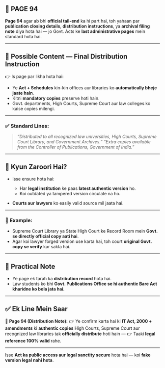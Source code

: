 ## 📄 **PAGE 94**

**Page 94** agar ab bhi **official tail-end** ka hi part hai, toh yahaan par **publication closing details**, **distribution instructions**, ya **archival filing note** diya hota hai — jo Govt. Acts ke **last administrative pages** mein standard hota hai.

---

## 🔹 **Possible Content — Final Distribution Instruction**

👉 Is page par likha hota hai:

* Ye **Act + Schedules** kin-kin offices aur libraries ko **automatically bheje jaate hain**.
* Kitni **mandatory copies** preserve hoti hain.
* Govt. departments, High Courts, Supreme Court aur law colleges ko kaise copies milengi.

---

### ✅ **Standard Lines:**

> *“Distributed to all recognized law universities, High Courts, Supreme Court Library, and Government Archives.”*
> *“Extra copies available from the Controller of Publications, Government of India.”*

---

## 🔹 **Kyun Zaroori Hai?**

* Isse ensure hota hai:

  * Har **legal institution** ke paas **latest authentic version** ho.
  * Koi outdated ya tampered version circulate na ho.
* **Courts aur lawyers** ko easily valid source mil jaata hai.

---

### 🧩 **Example:**

* Supreme Court Library ya State High Court ke Record Room mein **Govt. se directly official copy aati hai**.
* Agar koi lawyer forged version use karta hai, toh court **original Govt. copy se verify** kar sakta hai.

---

## 🔹 **Practical Note**

* Ye page ek tarah ka **distribution record** hota hai.
* Law students ko bhi **Govt. Publications Office se hi authentic Bare Act kharidne ko bola jata hai**.

---

## ✅ **Ek Line Mein Saar**

📌 **Page 94 (Distribution Note):**
👉 Ye confirm karta hai ki **IT Act, 2000 + amendments** ki **authentic copies** High Courts, Supreme Court aur recognized law libraries tak **officially distribute** hoti hain —
👉 Taaki **legal reference 100% valid** rahe.

---

Isse **Act ka public access aur legal sanctity secure** hota hai — koi **fake version legal nahi hota**.
